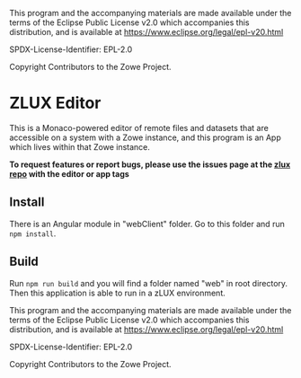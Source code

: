 This program and the accompanying materials are
made available under the terms of the Eclipse Public License v2.0 which accompanies
this distribution, and is available at https://www.eclipse.org/legal/epl-v20.html

SPDX-License-Identifier: EPL-2.0

Copyright Contributors to the Zowe Project.
# ZLUX Editor

This is a Monaco-powered editor of remote files and datasets that are accessible on a system with a Zowe instance, and this program is an App which lives within that Zowe instance.

**To request features or report bugs, please use the issues page at the [zlux repo](https://github.com/zowe/zlux/issues) with the editor or app tags**

## Install

There is an Angular module in "webClient" folder. Go to this folder and run ```npm install```.

## Build

Run ```npm run build``` and you will find a folder named "web" in root directory. Then this application is able to run in a zLUX environment.

This program and the accompanying materials are
made available under the terms of the Eclipse Public License v2.0 which accompanies
this distribution, and is available at https://www.eclipse.org/legal/epl-v20.html

SPDX-License-Identifier: EPL-2.0

Copyright Contributors to the Zowe Project.
